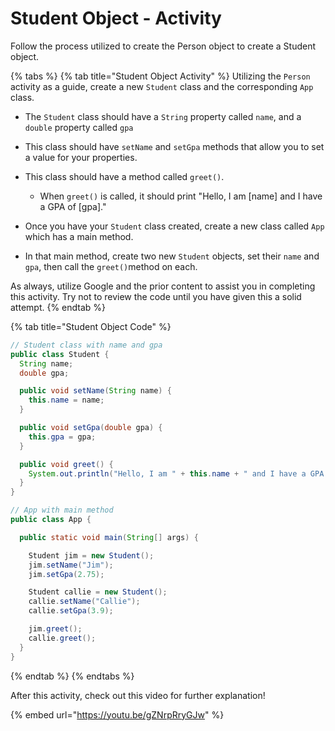 # Student Object - Activity

Follow the process utilized to create the Person object to create a Student object. 



{% tabs %}
{% tab title="Student Object Activity" %}
Utilizing the `Person` activity as a guide, create a new `Student` class and the corresponding `App` class. 

* The `Student` class should have a `String` property called `name`, and a `double` property called `gpa`
* This class should have `setName` and `setGpa` methods that allow you to set a value for your properties.
* This class should have a method called `greet()`.

  * When `greet()` is called, it should print "Hello, I am \[name\] and I have a GPA of \[gpa\]."

* Once you have your `Student` class created, create a new class called `App` which has a main method.
* In that main method, create two new `Student` objects, set their `name` and `gpa`, then call the `greet()`method on each.

As always, utilize Google and the prior content to assist you in completing this activity. Try not to review the code until you have given this a solid attempt. 
{% endtab %}

{% tab title="Student Object Code" %}
```java
// Student class with name and gpa
public class Student {
  String name;
  double gpa;

  public void setName(String name) {
    this.name = name;
  }

  public void setGpa(double gpa) {
    this.gpa = gpa;
  }

  public void greet() {
    System.out.println("Hello, I am " + this.name + " and I have a GPA of " + this.gpa + " GPA.");
  }
}

// App with main method
public class App {

  public static void main(String[] args) {

    Student jim = new Student();
    jim.setName("Jim");
    jim.setGpa(2.75);

    Student callie = new Student();
    callie.setName("Callie");
    callie.setGpa(3.9);

    jim.greet();
    callie.greet();
  }
}
```
{% endtab %}
{% endtabs %}

After this activity, check out this video for further explanation!

{% embed url="https://youtu.be/gZNrpRryGJw" %}

